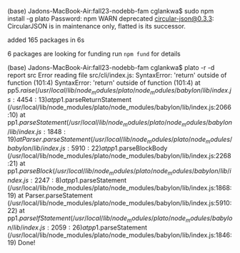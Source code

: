 (base) Jadons-MacBook-Air:fall23-nodebb-fam cglankwa$ sudo npm install -g plato
Password:
npm WARN deprecated circular-json@0.3.3: CircularJSON is in maintenance only, flatted is its successor.

added 165 packages in 6s

6 packages are looking for funding
  run `npm fund` for details

(base) Jadons-MacBook-Air:fall23-nodebb-fam cglankwa$ plato -r -d report src
Error reading file src/cli/index.js:  SyntaxError: 'return' outside of function (101:4)
SyntaxError: 'return' outside of function (101:4)
    at pp$5.raise (/usr/local/lib/node_modules/plato/node_modules/babylon/lib/index.js:4454:13)
    at pp$1.parseReturnStatement (/usr/local/lib/node_modules/plato/node_modules/babylon/lib/index.js:2066:10)
    at pp$1.parseStatement (/usr/local/lib/node_modules/plato/node_modules/babylon/lib/index.js:1848:19)
    at Parser.parseStatement (/usr/local/lib/node_modules/plato/node_modules/babylon/lib/index.js:5910:22)
    at pp$1.parseBlockBody (/usr/local/lib/node_modules/plato/node_modules/babylon/lib/index.js:2268:21)
    at pp$1.parseBlock (/usr/local/lib/node_modules/plato/node_modules/babylon/lib/index.js:2247:8)
    at pp$1.parseStatement (/usr/local/lib/node_modules/plato/node_modules/babylon/lib/index.js:1868:19)
    at Parser.parseStatement (/usr/local/lib/node_modules/plato/node_modules/babylon/lib/index.js:5910:22)
    at pp$1.parseIfStatement (/usr/local/lib/node_modules/plato/node_modules/babylon/lib/index.js:2059:26)
    at pp$1.parseStatement (/usr/local/lib/node_modules/plato/node_modules/babylon/lib/index.js:1846:19)
Done!

